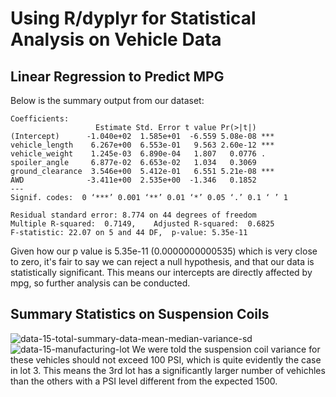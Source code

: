 # Using R/dyplyr for Statistical Analysis on Vehicle Data

## Linear Regression to Predict MPG

Below is the summary output from our dataset:

```
Coefficients:
                   Estimate Std. Error t value Pr(>|t|)    
(Intercept)      -1.040e+02  1.585e+01  -6.559 5.08e-08 ***
vehicle_length    6.267e+00  6.553e-01   9.563 2.60e-12 ***
vehicle_weight    1.245e-03  6.890e-04   1.807   0.0776 .  
spoiler_angle     6.877e-02  6.653e-02   1.034   0.3069    
ground_clearance  3.546e+00  5.412e-01   6.551 5.21e-08 ***
AWD              -3.411e+00  2.535e+00  -1.346   0.1852    
---
Signif. codes:  0 ‘***’ 0.001 ‘**’ 0.01 ‘*’ 0.05 ‘.’ 0.1 ‘ ’ 1

Residual standard error: 8.774 on 44 degrees of freedom
Multiple R-squared:  0.7149,	Adjusted R-squared:  0.6825 
F-statistic: 22.07 on 5 and 44 DF,  p-value: 5.35e-11
```

Given how our p value is 5.35e-11 (0.0000000000535) which is very close to zero, it's fair to say we can reject a null hypothesis, and that our data is statistically significant. This means our intercepts are directly affected by mpg, so further analysis can be conducted.

## Summary Statistics on Suspension Coils
![data-15-total-summary-data-mean-median-variance-sd](https://user-images.githubusercontent.com/79726572/120844836-fb04ba00-c53d-11eb-9d81-194ce7464002.png)
![data-15-manufacturing-lot](https://user-images.githubusercontent.com/79726572/120844866-03f58b80-c53e-11eb-8cbf-2fae3012e880.png)
We were told the suspension coil variance for these vehicles should not exceed 100 PSI, which is quite evidently the case in lot 3. This means the 3rd lot has a significantly larger number of vehichles than the others with a PSI level different from the expected 1500.





